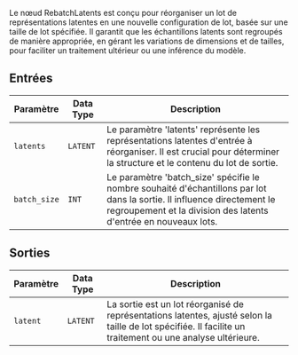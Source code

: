 
Le nœud RebatchLatents est conçu pour réorganiser un lot de représentations latentes en une nouvelle configuration de lot, basée sur une taille de lot spécifiée. Il garantit que les échantillons latents sont regroupés de manière appropriée, en gérant les variations de dimensions et de tailles, pour faciliter un traitement ultérieur ou une inférence du modèle.

## Entrées

| Paramètre    | Data Type | Description |
|--------------|-------------|-------------|
| `latents`    | `LATENT`    | Le paramètre 'latents' représente les représentations latentes d'entrée à réorganiser. Il est crucial pour déterminer la structure et le contenu du lot de sortie. |
| `batch_size` | `INT`       | Le paramètre 'batch_size' spécifie le nombre souhaité d'échantillons par lot dans la sortie. Il influence directement le regroupement et la division des latents d'entrée en nouveaux lots. |

## Sorties

| Paramètre | Data Type | Description |
|-----------|-------------|-------------|
| `latent`  | `LATENT`    | La sortie est un lot réorganisé de représentations latentes, ajusté selon la taille de lot spécifiée. Il facilite un traitement ou une analyse ultérieure. |
